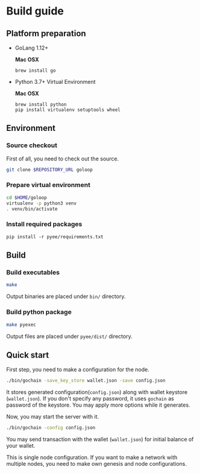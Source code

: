 # Build guide

## Platform preparation

* GoLang 1.12+

    **Mac OSX**
    ```
    brew install go
    ```
    
* Python 3.7+ Virtual Environment

    **Mac OSX**
    ```
    brew install python
    pip install virtualenv setuptools wheel
    ```
## Environment

### Source checkout

First of all, you need to check out the source.
```bash
git clone $REPOSITORY_URL goloop
```

### Prepare virtual environment
```bash
cd $HOME/goloop
virtualenv -p python3 venv
. venv/bin/activate
```

### Install required packages
```bas
pip install -r pyee/requirements.txt
```


## Build

### Build executables

```bash
make
```

Output binaries are placed under `bin/` directory.


### Build python package

```bash
make pyexec
```

Output files are placed under `pyee/dist/` directory.


## Quick start

First step, you need to make a configuration for the node.

```bash
./bin/gochain -save_key_store wallet.json -save config.json
```

It stores generated configuration(`config.json`) along with wallet keystore
(`wallet.json`). If you don't specify any password, it uses `gochain` as 
password of the keystore. You may apply more options while it generates.

Now, you may start the server with it.

```bash
./bin/gochain -config config.json
```

You may send transaction with the wallet (`wallet.json`) for initial balance
of your wallet.

This is single node configuration. If you want to make a network with multiple
nodes, you need to make own genesis and node configurations.
